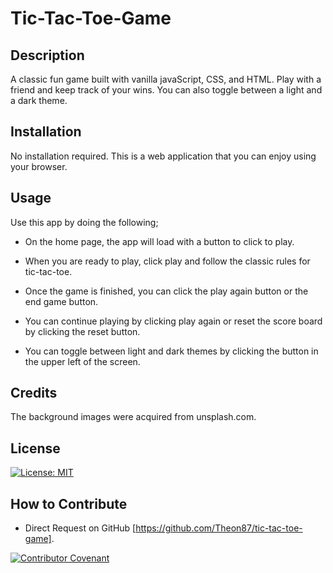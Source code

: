 # Tic-Tac-Toe-Game

## Description

A classic fun game built with vanilla javaScript, CSS, and HTML. Play with a friend and keep track of your wins. You can also toggle between a light and a dark theme.

## Installation

No installation required. This is a web application that you can enjoy using your browser.

## Usage

Use this app by doing the following;

- On the home page, the app will load with a button to click to play.

- When you are ready to play, click play and follow the classic rules for tic-tac-toe.

- Once the game is finished, you can click the play again button or the end game button.

- You can continue playing by clicking play again or reset the score board by clicking the reset button.

- You can toggle between light and dark themes by clicking the button in the upper left of the screen.

## Credits

The background images were acquired from unsplash.com.

## License

[![License: MIT](https://img.shields.io/badge/License-MIT-yellow.svg)](https://opensource.org/licenses/MIT)

## How to Contribute

- Direct Request on GitHub [https://github.com/Theon87/tic-tac-toe-game].

[![Contributor Covenant](https://img.shields.io/badge/Contributor%20Covenant-2.1-4baaaa.svg)](code_of_conduct.md)
